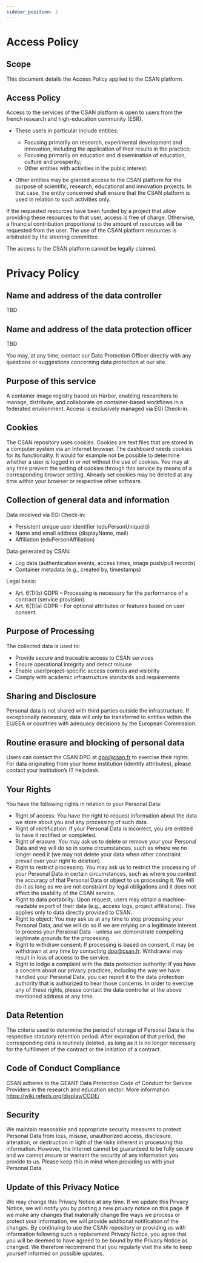 ```yaml
---
sidebar_position: 2
---
```


# Access Policy

## Scope
This document details the Access Policy applied to the CSAN platform.

## Access Policy
Access to the services of the CSAN platform is open to users from the french research and high-education community (ESR).

* These users in particular include entities:
    * Focusing primarily on research, experimental development and innovation, including the application of their results in the practice;
    * Focusing primarily on education and dissemination of education, culture and prosperity;
    * Other entities with activities in the public interest.

* Other entities may be granted access to the CSAN platform for the purpose of scientific, research, 
educational and innovation projects. In that case, the entity concerned shall ensure that the CSAN 
platform is used in relation to such activities only.

If the requested resources have been funded by a project that allow providing these resources to that 
user, access is free of charge. Otherwise, a financial contribution proportional to the amount of 
resources will be requested from the user. The use of the CSAN platform resources is arbitrated by the steering committee.

The access to the CSAN platform cannot be legally claimed.

# Privacy Policy

##  Name and address of the data controller
TBD

## Name and address of the data protection officer
TBD

You may, at any time, contact our Data Protection Officer directly with any questions or suggestions
concerning data protection at our site.

## Purpose of this service
A container image registry based on Harbor, enabling researchers to manage, distribute, and collaborate 
on container-based workflows in a federated environment. Access is exclusively managed via EGI Check-in.

## Cookies
The CSAN repository uses cookies. Cookies are text files that are stored in a computer
system via an Internet browser. The dashboard needs cookies for its functionality. It would for example
not be possible to determine whether a user is logged in or not without the use of cookies.
You may at any time prevent the setting of cookies through this service by means of a corresponding
browser setting. Already set cookies may be deleted at any time within your browser or respective other
software.

## Collection of general data and information
Data received via EGI Check-in:
- Persistent unique user identifier (eduPersonUniqueId)
- Name and email address (displayName, mail)
- Affiliation (eduPersonAffiliation)

Data generated by CSAN:
- Log data (authentication events, access times, image push/pull records)
- Container metadata (e.g., created by, timestamps)

Legal basis:
- Art. 6(1)(b) GDPR – Processing is necessary for the performance of a contract (service provision).
- Art. 6(1)(a) GDPR – For optional attributes or features based on user consent.

## Purpose of Processing

The collected data is used to:
- Provide secure and traceable access to CSAN services
- Ensure operational integrity and detect misuse
- Enable user/project-specific access controls and visibility
- Comply with academic infrastructure standards and requirements

## Sharing and Disclosure
Personal data is not shared with third parties outside the infrastructure. If exceptionally necessary, 
data will only be transferred to entities within the EU/EEA or countries with adequacy decisions by 
the European Commission.

## Routine erasure and blocking of personal data
Users can contact the CSAN DPO at dpo@csan.fr to exercise their rights. For data originating from your 
home institution (identity attributes), please contact your institution’s IT helpdesk.

## Your Rights
You have the following rights in relation to your Personal Data:
* Right of access: You have the right to request information about the data we store about you and
any processing of such data.
* Right of rectification: If your Personal Data is incorrect, you are entitled to have it rectified or
completed.
* Right of erasure: You may ask us to delete or remove your your Personal Data and we will do so in
some circumstances, such as where we no longer need it (we may not delete your data when other
constraint prevail over your right to deletion).
* Right to restrict processing: You may ask us to restrict the processing of your Personal Data in
certain circumstances, such as where you contest the accuracy of that Personal Data or object to
us processing it. We will do it as long as we are not constraint by legal obligations and it does not
affect the usability of the CSAN service.
* Right to data portability: Upon request, users may obtain a machine-readable export of their data 
(e.g., access logs, project affiliations). This applies only to data directly provided to CSAN.
* Right to object: You may ask us at any time to stop processing your Personal Data, and we will do
so if we are relying on a legitimate interest to process your Personal Data - unless we demonstrate
compelling legitimate grounds for the processing.
* Right to withdraw consent: If processing is based on consent, it may be withdrawn at any time by 
contacting dpo@csan.fr. Withdrawal may result in loss of access to the service.
* Right to lodge a complaint with the data protection authority: If you have a concern about our
privacy practices, including the way we have handled your Personal Data, you can report it to the
data protection authority that is authorized to hear those concerns.
In order to exercise any of these rights, please contact the data controller at the above mentioned
address at any time.

## Data Retention
The criteria used to determine the period of storage of Personal Data is the respective statutory
retention period. After expiration of that period, the corresponding data is routinely deleted, as long as
it is no longer necessary for the fulfillment of the contract or the initiation of a contract.

## Code of Conduct Compliance
CSAN adheres to the GEANT Data Protection Code of Conduct for Service Providers in the research and 
education sector. More information: https://wiki.refeds.org/display/CODE/

## Security
We maintain reasonable and appropriate security measures to protect Personal Data from loss, misuse,
unauthorized access, disclosure, alteration, or destruction in light of the risks inherent in processing this
information. However, the Internet cannot be guaranteed to be fully secure and we cannot ensure or
warrant the security of any information you provide to us. Please keep this in mind when providing us
with your Personal Data.

## Update of this Privacy Notice
We may change this Privacy Notice at any time. If we update this Privacy Notice, we will notify
you by posting a new privacy notice on this page. If we make any changes that materially change the
ways we process or protect your information, we will provide additional notification of the changes. By
continuing to use the CSAN repository or providing us with information following such a replacement
Privacy Notice, you agree that you will be deemed to have agreed to be bound by the Privacy Notice as
changed. We therefore recommend that you regularly visit the site to keep yourself informed on possible
updates.
